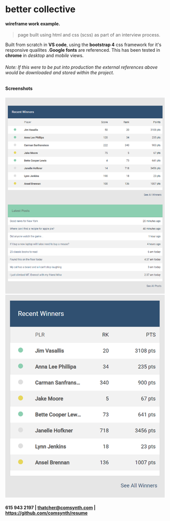 # better collective
#### wireframe work example.
> page built using html and css (scss) as part of an interview process.

Built from scratch in **VS code**, using the **bootstrap 4** css framework for it's responsive quailites .**Google fonts** are referenced. This has been tested in **chrome** in *desktop* and *mobile* views.

###### Note: If this were to be put into production the external references above would be downloaded and stored within the project.

#### Screenshots

![](thatcher_desktop.png)
![](thatcher_mobile.png)

#### 615 943 2197 |  thatcher@comsynth.com | https://github.com/comsynth/resume
